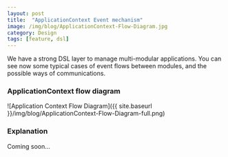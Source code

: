 ```yaml
---
layout: post
title:  "ApplicationContext Event mechanism"
image: /img/blog/ApplicationContext-Flow-Diagram.jpg
category: Design
tags: [feature, dsl]
---
```

We have a strong DSL layer to manage multi-modular applications. You can see now some typical cases of event flows between modules, and the possible ways of communications.

### ApplicationContext flow diagram

![Application Context Flow Diagram]({{ site.baseurl }}/img/blog/ApplicationContext-Flow-Diagram-full.png)

### Explanation

Coming soon…